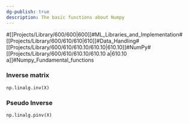 ```yaml
---
dg-publish: true
description: The basic functions about Numpy
---
```

#[[Projects/Library/600/600\|600]]#ML_Libraries_and_Implementation#[[Projects/Library/600/610/610\|610]]#Data_Handling#[[Projects/Library/600/610/610.10/610.10\|610.10]]#NumPy#[[Projects/Library/600/610/610.10/610.10 a\|610.10 a]]#Numpy_Fundamental_functions








### Inverse matrix
`np.linalg.inv(X)`

### Pseudo Inverse
`np.linalg.pinv(X)`